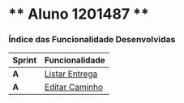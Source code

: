 ** Aluno 1201487 **
===============================


### Índice das Funcionalidade Desenvolvidas ###

| Sprint | Funcionalidade                   |
|--------|----------------------------------|
| **A**  | [Listar Entrega](GestArm_API_Wiki/UseCases/UC5/)  |
| **A**  |  [Editar Caminho](GestLog_API_Wiki/UseCases/UC12/)|
